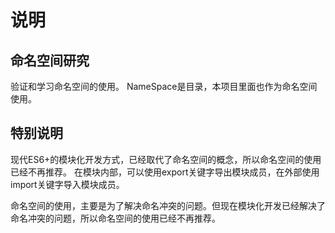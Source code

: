 # 说明

## 命名空间研究
验证和学习命名空间的使用。
NameSpace是目录，本项目里面也作为命名空间使用。

## 特别说明
现代ES6+的模块化开发方式，已经取代了命名空间的概念，所以命名空间的使用已经不再推荐。
在模块内部，可以使用export关键字导出模块成员，在外部使用import关键字导入模块成员。

命名空间的使用，主要是为了解决命名冲突的问题。但现在模块化开发已经解决了命名冲突的问题，所以命名空间的使用已经不再推荐。
